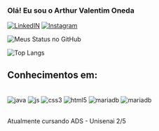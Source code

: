 
### Olá! Eu sou o Arthur Valentim Oneda

[![LinkedIN](https://img.shields.io/badge/LinkedIn-0077B5?style=for-the-badge&logo=linkedin&logoColor=white)](https://www.linkedin.com/in/arthur-valentim-oneda-937963241/)
[![Instagram](https://img.shields.io/badge/Instagram-E4405F?style=for-the-badge&logo=instagram&logoColor=white)](https://www.instagram.com/arthur_themclovin/)

![Meus Status no GitHub](https://github-readme-stats.vercel.app/api?username=ArthurOneda&show_icons=true&theme=gruvbox)

![Top Langs](https://github-readme-stats.vercel.app/api/top-langs/?username=ArthurOneda&langs_count=8)

## Conhecimentos em:

<div style="display: inline_block"><br/>
    <img align="center" alt="java" src="https://img.shields.io/badge/Java-ED8B00?style=for-the-badge&logo=openjdk&logoColor=white">
    <img align="center" alt="js" src="https://img.shields.io/badge/JavaScript-323330?style=for-the-badge&logo=javascript&logoColor=F7DF1E">
    <img align="center" alt="css3" src="https://img.shields.io/badge/CSS3-1572B6?style=for-the-badge&logo=css3&logoColor=white">
    <img align="center" alt="html5" src="https://img.shields.io/badge/HTML5-E34F26?style=for-the-badge&logo=html5&logoColor=white">
    <img align="center" alt="mariadb" src="https://img.shields.io/badge/MariaDB-003545?style=for-the-badge&logo=mariadb&logoColor=white">
    <img align="center" alt="mariadb" src="https://img.shields.io/badge/MySQL-005C84?style=for-the-badge&logo=mysql&logoColor=white">
</div><br/>

Atualmente cursando ADS - Unisenai 2/5
